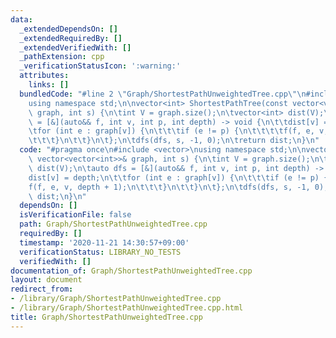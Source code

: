 ```yaml
---
data:
  _extendedDependsOn: []
  _extendedRequiredBy: []
  _extendedVerifiedWith: []
  _pathExtension: cpp
  _verificationStatusIcon: ':warning:'
  attributes:
    links: []
  bundledCode: "#line 2 \"Graph/ShortestPathUnweightedTree.cpp\"\n#include <vector>\n\
    using namespace std;\n\nvector<int> ShortestPathTree(const vector<vector<int>>&\
    \ graph, int s) {\n\tint V = graph.size();\n\tvector<int> dist(V);\n\tauto dfs\
    \ = [&](auto&& f, int v, int p, int depth) -> void {\n\t\tdist[v] = depth;\n\t\
    \tfor (int e : graph[v]) {\n\t\t\tif (e != p) {\n\t\t\t\tf(f, e, v, depth + 1);\n\
    \t\t\t}\n\t\t}\n\t};\n\tdfs(dfs, s, -1, 0);\n\treturn dist;\n}\n"
  code: "#pragma once\n#include <vector>\nusing namespace std;\n\nvector<int> ShortestPathTree(const\
    \ vector<vector<int>>& graph, int s) {\n\tint V = graph.size();\n\tvector<int>\
    \ dist(V);\n\tauto dfs = [&](auto&& f, int v, int p, int depth) -> void {\n\t\t\
    dist[v] = depth;\n\t\tfor (int e : graph[v]) {\n\t\t\tif (e != p) {\n\t\t\t\t\
    f(f, e, v, depth + 1);\n\t\t\t}\n\t\t}\n\t};\n\tdfs(dfs, s, -1, 0);\n\treturn\
    \ dist;\n}\n"
  dependsOn: []
  isVerificationFile: false
  path: Graph/ShortestPathUnweightedTree.cpp
  requiredBy: []
  timestamp: '2020-11-21 14:30:57+09:00'
  verificationStatus: LIBRARY_NO_TESTS
  verifiedWith: []
documentation_of: Graph/ShortestPathUnweightedTree.cpp
layout: document
redirect_from:
- /library/Graph/ShortestPathUnweightedTree.cpp
- /library/Graph/ShortestPathUnweightedTree.cpp.html
title: Graph/ShortestPathUnweightedTree.cpp
---
```


